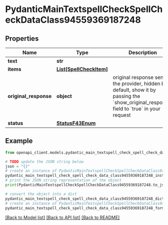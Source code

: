 # PydanticMainTextspellCheckSpellCheckDataClass94559369187248


## Properties

Name | Type | Description | Notes
------------ | ------------- | ------------- | -------------
**text** | **str** |  | 
**items** | [**List[SpellCheckItem]**](SpellCheckItem.md) |  | [optional] 
**original_response** | **object** | original response sent by the provider, hidden by default, show it by passing the &#x60;show_original_response&#x60; field to &#x60;true&#x60; in your request | [optional] 
**status** | [**StatusF43Enum**](StatusF43Enum.md) |  | 

## Example

```python
from openapi_client.models.pydantic_main_textspell_check_spell_check_data_class94559369187248 import PydanticMainTextspellCheckSpellCheckDataClass94559369187248

# TODO update the JSON string below
json = "{}"
# create an instance of PydanticMainTextspellCheckSpellCheckDataClass94559369187248 from a JSON string
pydantic_main_textspell_check_spell_check_data_class94559369187248_instance = PydanticMainTextspellCheckSpellCheckDataClass94559369187248.from_json(json)
# print the JSON string representation of the object
print(PydanticMainTextspellCheckSpellCheckDataClass94559369187248.to_json())

# convert the object into a dict
pydantic_main_textspell_check_spell_check_data_class94559369187248_dict = pydantic_main_textspell_check_spell_check_data_class94559369187248_instance.to_dict()
# create an instance of PydanticMainTextspellCheckSpellCheckDataClass94559369187248 from a dict
pydantic_main_textspell_check_spell_check_data_class94559369187248_form_dict = pydantic_main_textspell_check_spell_check_data_class94559369187248.from_dict(pydantic_main_textspell_check_spell_check_data_class94559369187248_dict)
```
[[Back to Model list]](../README.md#documentation-for-models) [[Back to API list]](../README.md#documentation-for-api-endpoints) [[Back to README]](../README.md)


